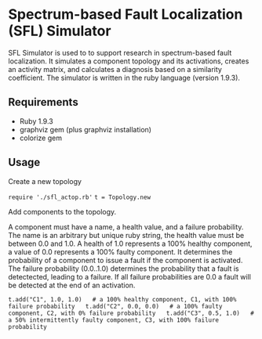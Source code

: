 Spectrum-based Fault Localization (SFL) Simulator
=================================================

SFL Simulator is used to to support research in spectrum-based fault localization. It simulates a component topology and its activations, creates an activity matrix, and calculates a diagnosis based on a similarity coefficient. The simulator is written in the ruby language (version 1.9.3). 

Requirements
------------
*   Ruby 1.9.3
*   graphviz gem (plus graphviz installation)
*   colorize gem

Usage
-----

Create a new topology 

`require './sfl_actop.rb'`
`t = Topology.new`

Add components to the topology. 

A component must have a name, a health value, and a failure probability. The name is an arbitrary but unique ruby string, the health value must be between 0.0 and 1.0. A health of 1.0 represents a 100% healthy component, a value of 0.0 represents a 100% faulty component. It determines the probability of a component to issue a fault if the component is activated. The failure probability (0.0..1.0) determines the probability that a fault is detectected, leading to a failure. If all failure probabilities are 0.0 a fault will be detected at the end of an activation.

`t.add("C1", 1.0, 1.0)   # a 100% healthy component, C1, with 100% failure probability  
t.add("C2", 0.0, 0.0)   # a 100% faulty component, C2, with 0% failure probability  
t.add("C3", 0.5, 1.0)   # a 50% intermittently faulty component, C3, with 100% failure probability`   

